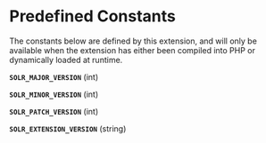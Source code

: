 Predefined Constants
====================

The constants below are defined by this extension, and will only be
available when the extension has either been compiled into PHP or
dynamically loaded at runtime.

**`SOLR_MAJOR_VERSION`** (<span class="type">int</span>)  
<span class="simpara"> </span>

**`SOLR_MINOR_VERSION`** (<span class="type">int</span>)  
<span class="simpara"> </span>

**`SOLR_PATCH_VERSION`** (<span class="type">int</span>)  
<span class="simpara"> </span>

**`SOLR_EXTENSION_VERSION`** (<span class="type">string</span>)  
<span class="simpara"> </span>
